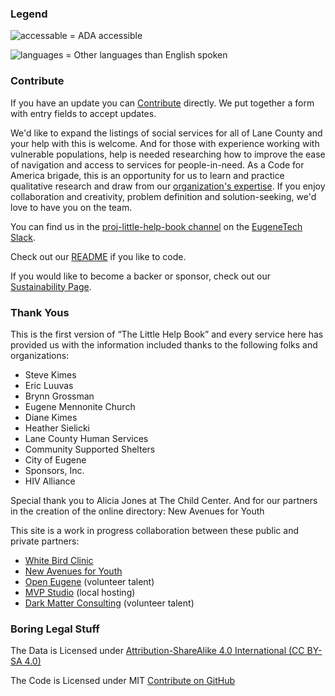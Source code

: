 ﻿
### Legend ###

![accessable](/images/accessible_forward-24px.svg) = ADA accessible 


![languages](/images/language-24px.svg) = Other languages than English spoken


### Contribute ###
If you have an update you can [Contribute](/contribute) directly. We put together a form with entry fields to accept updates.


We'd like to expand the listings of social services for all of Lane County and your help with this is welcome. And for those with experience working with vulnerable populations, help is needed researching how to improve the ease of navigation and access to services for people-in-need. As a Code for America brigade, this is an opportunity for us to learn and practice qualitative research and draw from our [organization's expertise](https://info.codeforamerica.org/qualitative-research). If you enjoy collaboration and creativity, problem definition and solution-seeking, we'd love to have you on the team.

You can find us in the [proj-little-help-book channel](https://eugenetech.slack.com/archives/CUCKTU612) on the [EugeneTech Slack](http://eugslack.com).

Check out our [README](https://github.com/OpenEugene/little-help-book-web) if you like to code. 

If you would like to become a backer or sponsor, check out our [Sustainability Page](https://opencollective.com/open-eugene/contribute/little-help-book-project-backer-17582). 


### Thank Yous ### 

This is the first version of “The Little Help Book” and every service here has provided us with the information included thanks to the following folks and organizations: 
- Steve Kimes 
- Eric Luuvas 
- Brynn Grossman 
- Eugene Mennonite Church 
- Diane Kimes 
- Heather Sielicki 
- Lane County Human Services 
- Community Supported Shelters 
- City of Eugene 
- Sponsors, Inc. 
- HIV Alliance 

Special thank you to Alicia Jones at The Child Center. And for our partners in the creation of the online directory: New Avenues for Youth

This site is a work in progress collaboration between these public and private partners:

- [White Bird Clinic](https://whitebirdclinic.org/)
- [New Avenues for Youth](https://newavenues.org/)
- [Open Eugene](https://www.OpenEugene.org) (volunteer talent)
- [MVP Studio](https://www.MVPStudio.org) (local hosting)
- [Dark Matter Consulting](https://www.darkmatter.consulting) (volunteer talent)            

### Boring Legal Stuff ### 

The Data is Licensed under [Attribution-ShareAlike 4.0 International (CC BY-SA 4.0)](https://creativecommons.org/licenses/by-sa/4.0/)

The Code is Licensed under MIT [Contribute on GitHub](https://github.com/OpenEugene/little-help-book-web)
